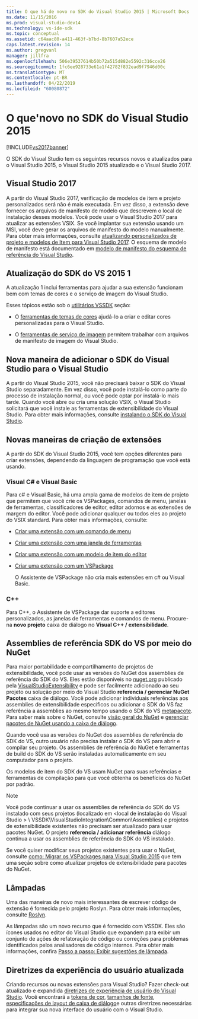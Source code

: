 ```yaml
---
title: O que há de novo no SDK do Visual Studio 2015 | Microsoft Docs
ms.date: 11/15/2016
ms.prod: visual-studio-dev14
ms.technology: vs-ide-sdk
ms.topic: conceptual
ms.assetid: c64aac80-a411-463f-b7bd-8b7607a52ece
caps.latest.revision: 14
ms.author: gregvanl
manager: jillfra
ms.openlocfilehash: 506e39537614b50b72a515d882e5592c316cce26
ms.sourcegitcommit: 1fc6ee928733e61a1f42782f832ead9f7946d00c
ms.translationtype: MT
ms.contentlocale: pt-BR
ms.lasthandoff: 04/22/2019
ms.locfileid: "60080872"
---
```

# <a name="what39s-new-in-the-visual-studio-2015-sdk"></a>O que&#39;novo no SDK do Visual Studio 2015
[!INCLUDE[vs2017banner](../includes/vs2017banner.md)]

O SDK do Visual Studio tem os seguintes recursos novos e atualizados para o Visual Studio 2015, o Visual Studio 2015 atualizado e o Visual Studio 2017.

## <a name="visual-studio-2017"></a>Visual Studio 2017

A partir do Visual Studio 2017, verificação de modelos de item e projeto personalizados será não é mais executada. Em vez disso, a extensão deve fornecer os arquivos de manifesto de modelo que descrevem o local de instalação desses modelos. Você pode usar o Visual Studio 2017 para atualizar as extensões VSIX. Se você implantar sua extensão usando um MSI, você deve gerar os arquivos de manifesto do modelo manualmente. Para obter mais informações, consulte [atualizando personalizados de projeto e modelos de Item para Visual Studio 2017](/visualstudio/extensibility/upgrading-custom-project-and-item-templates-for-visual-studio-2017?view=vs-2015). O esquema de modelo de manifesto está documentado em [modelo de manifesto do esquema de referência do Visual Studio](/visualstudio/extensibility/visual-studio-template-manifest-schema-reference).

## <a name="vs-2015-sdk-update-1"></a>Atualização do SDK do VS 2015 1
 A atualização 1 inclui ferramentas para ajudar a sua extensão funcionam bem com temas de cores e o serviço de imagem do Visual Studio.

 Esses tópicos estão sob o [utilitários VSSDK](../extensibility/internals/vssdk-utilities.md) seção:

- O [ferramentas de temas de cores](../extensibility/internals/color-theming-tools.md) ajudá-lo a criar e editar cores personalizadas para o Visual Studio.

- O [ferramentas de serviço de imagem](../extensibility/internals/image-service-tools.md) permitem trabalhar com arquivos de manifesto de imagem do Visual Studio.

## <a name="new-way-to-add-the-visual-studio-sdk-to-visual-studio"></a>Nova maneira de adicionar o SDK do Visual Studio para o Visual Studio
 A partir do Visual Studio 2015, você não precisará baixar o SDK do Visual Studio separadamente. Em vez disso, você pode instalá-lo como parte do processo de instalação normal, ou você pode optar por instalá-lo mais tarde. Quando você abre ou cria uma solução VSIX, o Visual Studio solicitará que você instale as ferramentas de extensibilidade do Visual Studio. Para obter mais informações, consulte [instalando o SDK do Visual Studio](../extensibility/installing-the-visual-studio-sdk.md).

## <a name="new-ways-of-creating-extensions"></a>Novas maneiras de criação de extensões
 A partir do SDK do Visual Studio 2015, você tem opções diferentes para criar extensões, dependendo da linguagem de programação que você está usando.

### <a name="visual-c-and-visual-basic"></a>Visual C# e Visual Basic
 Para c# e Visual Basic, há uma ampla gama de modelos de item de projeto que permitem que você crie os VSPackages, comandos de menu, janelas de ferramentas, classificadores de editor, editor adornos e as extensões de margem do editor. Você pode adicionar qualquer ou todos eles ao projeto do VSIX standard. Para obter mais informações, consulte:

- [Criar uma extensão com um comando de menu](../extensibility/creating-an-extension-with-a-menu-command.md)

- [Criar uma extensão com uma janela de ferramentas](../extensibility/creating-an-extension-with-a-tool-window.md)

- [Criar uma extensão com um modelo de item do editor](../extensibility/creating-an-extension-with-an-editor-item-template.md)

- [Criar uma extensão com um VSPackage](../extensibility/creating-an-extension-with-a-vspackage.md)

     O Assistente de VSPackage não cria mais extensões em c# ou Visual Basic.

### <a name="c"></a>C++
 Para C++, o Assistente de VSPackage dar suporte a editores personalizados, as janelas de ferramentas e comandos de menu. Procure-na **novo projeto** caixa de diálogo no **Visual C++ / extensibilidade**.

## <a name="vs-sdk-reference-assemblies-via-nuget"></a>Assemblies de referência SDK do VS por meio do NuGet
 Para maior portabilidade e compartilhamento de projetos de extensibilidade, você pode usar as versões do NuGet dos assemblies de referência do SDK do VS.  Eles estão disponíveis no [nuget.org](http://www.nuget.org) publicado pela [VisualStudioExtensibility](http://www.nuget.org/profiles/VisualStudioExtensibility) e pode ser facilmente adicionado ao seu projeto ou solução por meio do Visual Studio **referencia / gerenciar NuGet Pacotes** caixa de diálogo. Você pode adicionar individuais referências aos assemblies de extensibilidade específicos ou adicionar o SDK do VS faz referência a assemblies ao mesmo tempo usando o SDK do VS [metapacote](http://www.nuget.org/packages/VSSDK_Reference_Assemblies). Para saber mais sobre o NuGet, consulte [visão geral do NuGet](http://docs.nuget.org/) e [gerenciar pacotes de NuGet usando a caixa de diálogo](http://docs.nuget.org/Consume/Package-Manager-Dialog).

 Quando você usa as versões do NuGet dos assemblies de referência do SDK do VS, outro usuário não precisa instalar o SDK do VS para abrir e compilar seu projeto.  Os assemblies de referência do NuGet e ferramentas de build do SDK do VS serão instaladas automaticamente em seu computador para o projeto.

 Os modelos de item do SDK do VS usam NuGet para suas referências e ferramentas de compilação para que você obtenha os benefícios do NuGet por padrão.

> [!NOTE]
>  Você pode continuar a usar os assemblies de referência do SDK do VS instalado com seus projetos (localizado em \<local de instalação do Visual Studio > \ VSSDK\VisualStudioIntegration\Common\Assemblies) e projetos de extensibilidade existentes não precisam ser atualizado para usar pacotes NuGet.  O projeto **referencia / adicionar referência** diálogo continua a usar os assemblies de referência do SDK do VS instalado.
>
>  Se você quiser modificar seus projetos existentes para usar o NuGet, consulte [como: Migrar os VSPackages para Visual Studio 2015](../extensibility/how-to-migrate-extensibility-projects-to-visual-studio-2015.md) que tem uma seção sobre como atualizar projetos de extensibilidade para pacotes do NuGet.

## <a name="light-bulbs"></a>Lâmpadas
 Uma das maneiras de novo mais interessantes de escrever código de extensão é fornecida pelo projeto Roslyn. Para obter mais informações, consulte [Roslyn](https://github.com/dotnet/Roslyn).

 As lâmpadas são um novo recurso que é fornecido com VSSDK. Eles são ícones usados no editor do Visual Studio que expandem para exibir um conjunto de ações de refatoração de código ou correções para problemas identificados pelos analisadores de código internos. Para obter mais informações, confira [Passo a passo: Exibir sugestões de lâmpada](../extensibility/walkthrough-displaying-light-bulb-suggestions.md).

## <a name="updated-user-experience-guidelines"></a>Diretrizes da experiência do usuário atualizada
 Criando recursos ou novas extensões para Visual Studio? Fazer check-out atualizado e expandida [diretrizes de experiência de usuário do Visual Studio](../extensibility/ux-guidelines/visual-studio-user-experience-guidelines.md).  Você encontrará a [tokens de cor](../extensibility/ux-guidelines/shared-colors-for-visual-studio.md), [tamanhos de fonte](../extensibility/ux-guidelines/fonts-and-formatting-for-visual-studio.md), [especificações de layout de caixa de diálogo](../extensibility/ux-guidelines/layout-for-visual-studio.md)e outras diretrizes necessárias para integrar sua nova interface do usuário com o Visual Studio.

